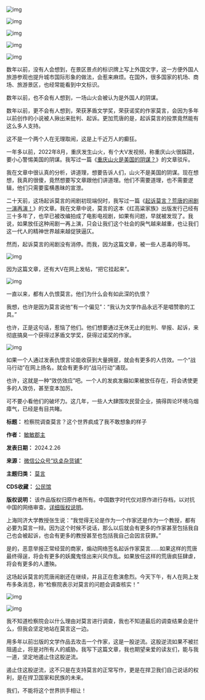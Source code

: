 ![img](https://chinadigitaltimes.net/chinese/files/2024/02/post-705414-65dceefac77af.png)


![img](https://chinadigitaltimes.net/chinese/files/2024/02/post-705414-65dceefaf2659.)


![img](https://chinadigitaltimes.net/chinese/files/2024/02/post-705414-65dceefb24f0b.png)


![img](https://chinadigitaltimes.net/chinese/files/2024/02/post-705414-65dceefb4b978.png)


![img](https://chinadigitaltimes.net/chinese/files/2024/02/post-705414-65dceefb6a05a.)


数年以前，没有人会想到，在景区景点的标识牌上写上外国文字，这一方便外国人旅游参观也提升城市国际形象的做法，会惹来麻烦。在国外，很多国家的机场、商场、旅游景区，也经常能看到中文标识。


数年以前，也不会有人想到，一场山火会被认为是外国人的阴谋。


数年以前，更不会有人想到，荣获茅盾文学奖，荣获诺奖的作家莫言，会因为多年以前创作的小说被人揪出来批判、起诉。更加荒唐的是，起诉莫言的投票竟然能有这么多人支持。


这不是一个两个人在无理取闹，这是上千近万人的癫狂。


一年多以前，2022年8月，重庆发生山火，有个大V发视频，称重庆山火很蹊跷，要小心警惕美国的阴谋。我写过一篇《[重庆山火是美国的阴谋？](http://mp.weixin.qq.com/s?__biz=MzI4OTc5MDEyNA==\&mid=2247496102\&idx=1\&sn=df8e3513511387debe0892661dcadf74\&chksm=ec2b7065db5cf97307a9751d7411b61a448892162f9001fc20bed0b5240d0e833c6f013bdd4d\&scene=21#wechat_redirect)》的文章驳斥。


我在文章中很认真的分析，讲道理，想要告诉人们，山火不是美国的阴谋。现在想想，我真的很傻，竟然想要写文章跟他们讲道理。他们不需要道理，也不需要逻辑，他们只需要蛮横愚昧的宣泄。


二十天前，这场起诉莫言的闹剧初现端倪时，我写过一篇《[起诉莫言？荒唐的闹剧一演再演！](http://mp.weixin.qq.com/s?__biz=MzU1NzU5MjU1Ng==\&mid=2247491902\&idx=1\&sn=4226c75578436a10078a3a5ad4621d7a\&chksm=fc31dbbdcb4652ab531d01d1c123ecad1938359f8a645cd3e15f9ce28897cf40b67fda428359\&scene=21#wechat_redirect)》的文章。我在文章中说，莫言的这本《红高粱家族》出版发行己经有三十多年了，也早已被改编拍成了电影电视剧，如果有问题，早就被发现了。我说，如果放任这种闹剧一再上演，只会让我们这个社会的戾气越来越重，也让我们这一代人的精神世界越来越促狭逼仄。


然而，起诉莫言的闹剧没有消停。而我，因为这篇文章，被一些人恶毒的辱骂。


![img](https://chinadigitaltimes.net/chinese/files/2024/02/post-705414-65dceefb81d03.)


因为这篇文章，还有大V在网上发帖，“把它挂起来”。


![img](https://chinadigitaltimes.net/chinese/files/2024/02/post-705414-65dceefb9df5e.)


一直以来，都有人仇恨莫言。他们为什么会有如此深的仇恨？


我想，也许是因为莫言说他“有一个偏见”：“我认为文学作品永远不是唱赞歌的工具。”


也许，正是这句话，惹恼了他们。他们想要通过无休无止的批判、举报、起诉，来彻底搞臭一个获得过茅盾文学奖，获得过诺奖的作家。


![img](https://chinadigitaltimes.net/chinese/files/2024/02/post-705414-65dceefbcd71f.png)


如果一个人通过发表仇恨言论能收获到大量拥趸，就会有更多的人仿效。一个“战马行动”在网上扬名，就会有更多的“战马行动”涌现。


也许，这就是一种“效仿效应”吧。一个人的发疯发癲如果被放任存在，将会诱使更多的人效仿，甚至变本加厉。


可不要小看他们的破坏力。这几年，一些人大肆围攻民营企业，搞得舆论环境乌烟瘴气，已经是有目共睹。




**标题：** 检察院调查莫言？这个世界疯成了我不敢想象的样子  

**作者：** [敏敏郡主](https://chinadigitaltimes.net/space/玖奌杂货铺)  

**发表日期：** 2024.2.26  

**来源：** [微信公众号“玖奌杂货铺”](https://web.archive.org/web/https://mp.weixin.qq.com/s/HBXutK7rfSTw32ZgHi4QLw)  

**主题归类：** [莫言](https://chinadigitaltimes.net/space/莫言)  

**CDS收藏：** [公民馆](https://chinadigitaltimes.net/space/%E5%85%AC%E6%B0%91%E9%A6%86)  

**版权说明：** 该作品版权归原作者所有。中国数字时代仅对原作进行存档，以对抗中国的网络审查。[详细版权说明](https://chinadigitaltimes.net/chinese/copyright)。


上海同济大学教授张生说：“我觉得无论是作为一个作家还是作为一个教授，都有必要为莫言一辩。因为这个时候不说话，那么以后就会有更多的作家甚至包括我自己也会被起诉，也会有更多的教授甚至也包括我自己会因言获罪。”


是的，恶意举报正常经营的商家，煽动网络签名起诉作家莫言……如果这样的荒唐最终得逞，将会有更多的妖魔鬼怪出来兴风作乱。如果放任这样的荒唐疯狂肆虐，将会有更多的人遭殃。


这场起诉莫言的荒唐闹剧还在继续，并且正在愈演愈烈。今天下午，有人在网上发布多条消息，称“检察院表示对莫言的问题会调查核实！”


![img](https://chinadigitaltimes.net/chinese/files/2024/02/post-705414-65dceefbe3a6e.)


![img](https://chinadigitaltimes.net/chinese/files/2024/02/post-705414-65dceefc0ede3.)


我不知道检察院会以什么理由对莫言进行调查，我也不知道最后的调查结果会是什么，但我会坚定地站在莫言这一边。


用多年以前岀版的文学作品去攻击一个作家，这是一股逆流。这股逆流如果不被拦阻遏止，将是对所有人的威胁。我写下这篇文章，我也期望亲爱的读友们，能与我一道，坚定地遏止住这股逆流。


遏止住这股逆流，这不只是在支持莫言的正常写作，更是在捍卫我们自己说话的权利，是在捍卫国家和民族的未来。


我们，不能将这个世界拱手相让！

